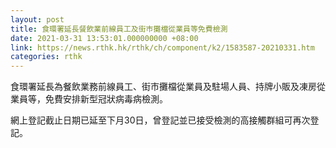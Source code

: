 ```yaml
---
layout: post
title: 食環署延長餐飲業前線員工及街巿攤檔從業員等免費檢測
date: 2021-03-31 13:53:01.000000000 +08:00
link: https://news.rthk.hk/rthk/ch/component/k2/1583587-20210331.htm
categories: rthk
---
```


食環署延長為餐飲業務前線員工、街巿攤檔從業員及駐場人員、持牌小販及凍房從業員等，免費安排新型冠狀病毒病檢測。

網上登記截止日期已延至下月30日，曾登記並已接受檢測的高接觸群組可再次登記。　
